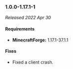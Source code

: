 ### 1.0.0-1.17.1-1

_Released 2022 Apr 30_

#### Requirements
- **MinecraftForge:** 1.17.1-37.1.1

#### Fixes

- Fixed a client crash.